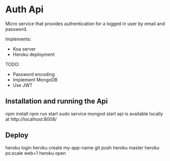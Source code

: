 # Auth Api

Micro service that provides authentication for a logged in user by email and password.

Implements: 
- Koa server
- Heroku deployment

TODO:
- Password encoding
- Implement MongoDB
- Use JWT
 
## Installation and running the Api
npm install
npm run start
sudo service mongod start
api is available locally at http://localhost:8008/

## Deploy
heroku login
heroku create my-app-name
git push heroku master
heroku ps:scale web=1
heroku open